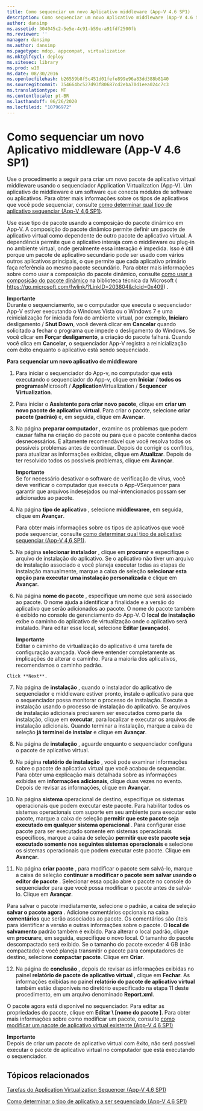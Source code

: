 ```yaml
---
title: Como sequenciar um novo Aplicativo middleware (App-V 4.6 SP1)
description: Como sequenciar um novo Aplicativo middleware (App-V 4.6 SP1)
author: dansimp
ms.assetid: 304045c2-5e5e-4c91-b59e-a91fdf2500fb
ms.reviewer: ''
manager: dansimp
ms.author: dansimp
ms.pagetype: mdop, appcompat, virtualization
ms.mktglfcycl: deploy
ms.sitesec: library
ms.prod: w10
ms.date: 08/30/2016
ms.openlocfilehash: b26559b8f5c451d01fefe899e96a83dd388b8140
ms.sourcegitcommit: 354664bc527d93f80687cd2eba70d1eea024c7c3
ms.translationtype: MT
ms.contentlocale: pt-BR
ms.lasthandoff: 06/26/2020
ms.locfileid: "10796972"
---
```

# Como sequenciar um novo Aplicativo middleware (App-V 4.6 SP1)


Use o procedimento a seguir para criar um novo pacote de aplicativo virtual middleware usando o sequenciador Application Virtualization (App-V). Um aplicativo de middleware é um software que conecta módulos de software ou aplicativos. Para obter mais informações sobre os tipos de aplicativos que você pode sequenciar, consulte [como determinar qual tipo de aplicativo sequenciar (App-V 4,6 SP1)](how-to-determine-which-type-of-application-to-sequence---app-v-46-sp1-.md).

Use esse tipo de pacote usando a composição do pacote dinâmico em App-V. A composição do pacote dinâmico permite definir um pacote de aplicativo virtual como dependente de outro pacote de aplicativo virtual. A dependência permite que o aplicativo interaja com o middleware ou plug-in no ambiente virtual, onde geralmente essa interação é impedida. Isso é útil porque um pacote de aplicativo secundário pode ser usado com vários outros aplicativos principais, o que permite que cada aplicativo primário faça referência ao mesmo pacote secundário. Para obter mais informações sobre como usar a composição do pacote dinâmico, consulte [como usar a composição do pacote dinâmico](https://go.microsoft.com/fwlink/?LinkID=203804&clcid=0x409) na biblioteca técnica da Microsoft ( https://go.microsoft.com/fwlink/?LinkID=203804&clcid=0x409) .

**Importante**  
Durante o sequenciamento, se o computador que executa o sequenciador App-V estiver executando o Windows Vista ou o Windows 7 e uma reinicialização for iniciada fora do ambiente virtual, por exemplo, **Iniciar**o desligamento  /  **Shut Down**, você deverá clicar em **Cancelar** quando solicitado a fechar o programa que impede o desligamento do Windows. Se você clicar em **Forçar desligamento**, a criação do pacote falhará. Quando você clica em **Cancelar**, o sequenciador App-V registra a reinicialização com êxito enquanto o aplicativo está sendo sequenciado.



**Para sequenciar um novo aplicativo de middleware**

1.  Para iniciar o sequenciador do App-v, no computador que está executando o sequenciador do App-v, clique em **Iniciar**  /  **todos os programas**Microsoft  /  **Application**Virtualization  /  **Sequencer Virtualization**.

2.  Para iniciar o **Assistente para criar novo pacote**, clique em **criar um novo pacote de aplicativo virtual**. Para criar o pacote, selecione **criar pacote (padrão)** e, em seguida, clique em **Avançar**.

3.  Na página **preparar computador** , examine os problemas que podem causar falha na criação do pacote ou para que o pacote contenha dados desnecessários. É altamente recomendável que você resolva todos os possíveis problemas antes de continuar. Depois de corrigir os conflitos, para atualizar as informações exibidas, clique em **Atualizar**. Depois de ter resolvido todos os possíveis problemas, clique em **Avançar**.

    **Importante**  
    Se for necessário desativar o software de verificação de vírus, você deve verificar o computador que executa o App-VSequencer para garantir que arquivos indesejados ou mal-intencionados possam ser adicionados ao pacote.



4.  Na página **tipo de aplicativo** , selecione **middlewaree**, em seguida, clique em **Avançar**.

    Para obter mais informações sobre os tipos de aplicativos que você pode sequenciar, consulte [como determinar qual tipo de aplicativo sequenciar (App-V 4,6 SP1)](how-to-determine-which-type-of-application-to-sequence---app-v-46-sp1-.md).

5.  Na página **selecionar instalador** , clique em **procurar** e especifique o arquivo de instalação do aplicativo. Se o aplicativo não tiver um arquivo de instalação associado e você planeja executar todas as etapas de instalação manualmente, marque a caixa de seleção **selecionar esta opção para executar uma instalação personalizada** e clique em **Avançar**.

6.  Na página **nome do pacote** , especifique um nome que será associado ao pacote. O nome ajuda a identificar a finalidade e a versão do aplicativo que serão adicionados ao pacote. O nome do pacote também é exibido no console de gerenciamento do App-V. O **local de instalação** exibe o caminho do aplicativo de virtualização onde o aplicativo será instalado. Para editar esse local, selecione **Editar (avançado)**.

    **Importante**  
    Editar o caminho de virtualização do aplicativo é uma tarefa de configuração avançada. Você deve entender completamente as implicações de alterar o caminho. Para a maioria dos aplicativos, recomendamos o caminho padrão.



~~~
Click **Next**.
~~~

7. Na página de **instalação** , quando o instalador do aplicativo de sequenciador e middleware estiver pronto, instale o aplicativo para que o sequenciador possa monitorar o processo de instalação. Execute a instalação usando o processo de instalação do aplicativo. Se arquivos de instalação adicionais precisarem ser executados como parte da instalação, clique em **executar**, para localizar e executar os arquivos de instalação adicionais. Quando terminar a instalação, marque a caixa de seleção **já terminei de instalar** e clique em **Avançar**.

8. Na página de **instalação** , aguarde enquanto o sequenciador configura o pacote de aplicativo virtual.

9. Na página **relatório de instalação** , você pode examinar informações sobre o pacote de aplicativo virtual que você acabou de sequenciar. Para obter uma explicação mais detalhada sobre as informações exibidas em **informações adicionais**, clique duas vezes no evento. Depois de revisar as informações, clique em **Avançar**.

10. Na página **sistema** operacional de destino, especifique os sistemas operacionais que podem executar este pacote. Para habilitar todos os sistemas operacionais com suporte em seu ambiente para executar este pacote, marque a caixa de seleção **permitir que este pacote seja executado em qualquer sistema operacional** . Para configurar esse pacote para ser executado somente em sistemas operacionais específicos, marque a caixa de seleção **permitir que este pacote seja executado somente nos seguintes sistemas operacionais** e selecione os sistemas operacionais que podem executar este pacote. Clique em **Avançar**.

11. Na página **criar pacote** , para modificar o pacote sem salvá-lo, marque a caixa de seleção **continuar a modificar o pacote sem salvar usando o editor de pacote** . Selecionar essa opção abre o pacote no console do sequenciador para que você possa modificar o pacote antes de salvá-lo. Clique em **Avançar**.

   Para salvar o pacote imediatamente, selecione o padrão, a caixa de seleção **salvar o pacote agora** . Adicione comentários opcionais na caixa **comentários** que serão associados ao pacote. Os comentários são úteis para identificar a versão e outras informações sobre o pacote. O **local de salvamento** padrão também é exibido. Para alterar o local padrão, clique em **procurar**e, em seguida, especifique o novo local. O tamanho do pacote descompactado será exibido. Se o tamanho do pacote exceder 4 GB (não compactado) e você planeja transmitir o pacote para computadores de destino, selecione **compactar pacote**. Clique em **Criar**.

12. Na página de **conclusão** , depois de revisar as informações exibidas no painel **relatório de pacote de aplicativo virtual** , clique em **Fechar**. As informações exibidas no painel **relatório do pacote de aplicativo virtual** também estão disponíveis no diretório especificado na etapa 11 deste procedimento, em um arquivo denominado **Report.xml**.

   O pacote agora está disponível no sequenciador. Para editar as propriedades do pacote, clique em **Editar \ [nome do pacote \]**. Para obter mais informações sobre como modificar um pacote, consulte [como modificar um pacote de aplicativo virtual existente (App-V 4,6 SP1)](how-to-modify-an-existing-virtual-application-package--app-v-46-sp1-.md)

   **Importante**  
   Depois de criar um pacote de aplicativo virtual com êxito, não será possível executar o pacote de aplicativo virtual no computador que está executando o sequenciador.



## Tópicos relacionados


[Tarefas do Application Virtualization Sequencer (App-V 4.6 SP1)](tasks-for-the-application-virtualization-sequencer--app-v-46-sp1-.md)

[Como determinar o tipo de aplicativo a ser sequenciado (App-V 4,6 SP1)](how-to-determine-which-type-of-application-to-sequence---app-v-46-sp1-.md)









